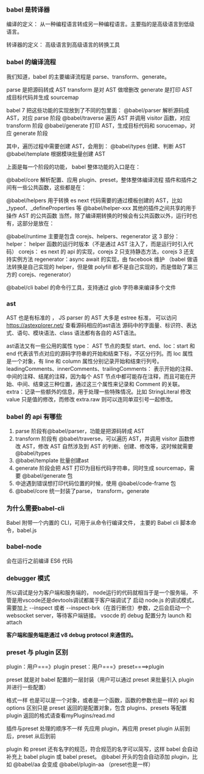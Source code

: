 ### babel 是转译器
编译的定义：
从一种编程语言转成另一种编程语言。主要指的是高级语言到低级语言。

转译器的定义：
高级语言到高级语言的转换工具



### babel 的编译流程
我们知道，babel 的主要编译流程是 parse、transform、generate。

parse 是把源码转成 AST
transform 是对 AST 做增删改
generate 是打印 AST 成目标代码并生成 sourcemap



babel 7 把这些功能的实现放到了不同的包里面：
@babel/parser 解析源码成 AST，对应 parse 阶段
@babel/traverse 遍历 AST 并调用 visitor 函数，对应 transform 阶段
@babel/generate 打印 AST，生成目标代码和 sorucemap，对应 generate 阶段


其中，遍历过程中需要创建 AST，会用到：
@babel/types 创建、判断 AST
@babel/template 根据模块批量创建 AST

上面是每一个阶段的功能， babel 整体功能的入口是在：

@babel/core 解析配置、应用 plugin、preset，整体整体编译流程
插件和插件之间有一些公共函数，这些都是在：

@babel/helpers 用于转换 es next 代码需要的通过模板创建的 AST，比如 _typeof、_defineProperties 等
@babel/helper-xxx 其他的插件之间共享的用于操作 AST 的公共函数
当然，除了编译期转换的时候会有公共函数以外，运行时也有，这部分是放在：

@babel/runtime 主要是包含 corejs、helpers、regenerator 这 3 部分：
helper： helper 函数的运行时版本（不是通过 AST 注入了，而是运行时引入代码）
corejs： es next 的 api 的实现，corejs 2 只支持静态方法，corejs 3 还支持实例方法
regenerator：async await 的实现，由 facebook 维护
（babel 做语法转换是自己实现的 helper，但是做 polyfill 都不是自己实现的，而是借助了第三方的 corejs、regenerator）

@babel/cli babel 的命令行工具，支持通过 glob 字符串来编译多个文件


### ast
AST 也是有标准的 ， JS parser 的 AST 大多是 estree 标准， 可以访问 https://astexplorer.net/ 查看源码相应的ast语法
源码中的字面量、标识符、表达式、语句、模块语法、class 语法都有各自的 AST语法。

ast语法又有一些公用的属性
type： AST 节点的类型
start、end、loc：start 和 end 代表该节点对应的源码字符串的开始和结束下标，不区分行列。而 loc 属性是一个对象，有 line 和 column 属性分别记录开始和结束行列号。
leadingComments、innerComments、trailingComments： 表示开始的注释、中间的注释、结尾的注释，因为每个 AST 节点中都可能存在注释，而且可能在开始、中间、结束这三种位置，通过这三个属性来记录和 Comment 的关联。
extra：记录一些额外的信息，用于处理一些特殊情况。比如 StringLiteral 修改 value 只是值的修改，而修改 extra.raw 则可以连同单双引号一起修改。



### babel 的 api 有哪些
1. parse 阶段有@babel/parser，功能是把源码转成 AST
2. transform 阶段有 @babel/traverse，可以遍历 AST，并调用 visitor 函数修改 AST，修改 AST 自然涉及到 AST 的判断、创建、修改等，这时候就需要 @babel/types
3. @babel/template 批量创建ast
4. generate 阶段会把 AST 打印为目标代码字符串，同时生成 sourcemap，需要 
@babel/generate 包
5. 中途遇到错误想打印代码位置的时候，使用 @babel/code-frame 包
6. @babel/core 统一封装了parse， transform，generate




### 为什么需要babel-cli 
Babel 附带一个内置的 CLI，可用于从命令行编译文件，
主要的 Babel cli 脚本命令，babel.js


### babel-node
会在运行之前编译 ES6 代码




### debugger 模式
所以调试是分为客户端和服务端的， node运行的代码就相当于是一个服务端， 不管是用vscode还是devtools调试都属于客户端调试了
启动 node.js 的调试模式，需要加上 --inspect 或者 --inspect-brk（在首行断住）参数，之后会启动一个 websocket server，等待客户端链接。
vsocde 的 debug 配置分为 launch 和 attach

<b>客户端和服务端是通过 v8 debug protocol 来通信的。</b>


### preset 与 plugin 区别
plugin：用户===》plugin
preset：用户===》preset====>plugin

preset 就是对 babel 配置的一层封装（用户可以通过 preset 来批量引入 plugin 并进行一些配置）


<blod>格式一样</blod>
也是可以是一个对象，或者是一个函数，函数的参数也是一样的 api 和 options
区别只是 preset 返回的是配置对象，包含 plugins、presets 等配置
plugin 返回的格式请查看myPlugins/read.md


<blod>插件与preset 处理的顺序不一样</blod>
先应用 plugin，再应用 preset
plugin 从前到后，preset 从后到前

plugin 和 preset 还有名字的规范，符合规范的名字可以简写，这样 babel 会自动补充上 babel plugin 或 babel preset。
@babel 开头的包会自动添加 plugin，比如 @babel/aa 会变成 @babel/plugin-aa
（preset也是一样）




